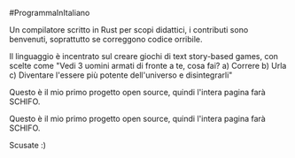 #ProgrammaInItaliano

Un compilatore scritto in Rust per scopi didattici, i contributi sono benvenuti, soprattutto se correggono codice orribile.

Il linguaggio è incentrato sul creare giochi di text story-based games, con scelte come "Vedi 3 uomini armati di fronte a te, cosa fai?
a) Correre
b) Urla
c) Diventare l'essere più potente dell'universo e disintegrarli"


Questo è il mio primo progetto open source, quindi l'intera pagina farà SCHIFO.

Questo è il mio primo progetto open source, quindi l'intera pagina farà SCHIFO.

Scusate :)
